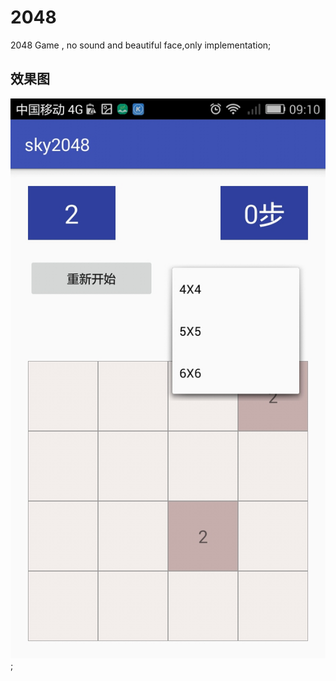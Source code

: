 # 2048
2048 Game , no  sound  and beautiful face,only implementation;
## 效果图
![2048](https://github.com/sky-mxc/2048/blob/develop/over.jpeg);
